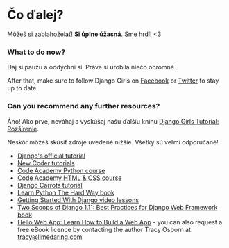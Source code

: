 # Čo ďalej?

Môžeš si zablahoželať! **Si úplne úžasná**. Sme hrdí! <3

### What to do now?

Daj si pauzu a oddýchni si. Práve si urobila niečo ohromné.

After that, make sure to follow Django Girls on [Facebook](http://facebook.com/djangogirls) or [Twitter](https://twitter.com/djangogirls) to stay up to date.

### Can you recommend any further resources?

Áno! Ako prvé, neváhaj a vyskúšaj našu ďalšiu knihu [Django Girls Tutorial: Rozšírenie](https://djangogirls.gitbooks.io/django-girls-tutorial-extensions/content/).

Neskôr môžeš skúsiť zdroje uvedené nižšie. Všetky sú veľmi odporúčané!

- [Django's official tutorial](https://docs.djangoproject.com/en/1.11/intro/tutorial01/)
- [New Coder tutorials](http://newcoder.io/tutorials/)
- [Code Academy Python course](https://www.codecademy.com/en/tracks/python)
- [Code Academy HTML & CSS course](https://www.codecademy.com/tracks/web)
- [Django Carrots tutorial](https://github.com/ggcarrots/django-carrots)
- [Learn Python The Hard Way book](http://learnpythonthehardway.org/book/)
- [Getting Started With Django video lessons](http://www.gettingstartedwithdjango.com/)
- [Two Scoops of Django 1.11: Best Practices for Django Web Framework book](https://www.twoscoopspress.com/products/two-scoops-of-django-1-11)
- [Hello Web App: Learn How to Build a Web App](https://hellowebapp.com/) - you can also request a free eBook licence by contacting the author Tracy Osborn at <tracy@limedaring.com>